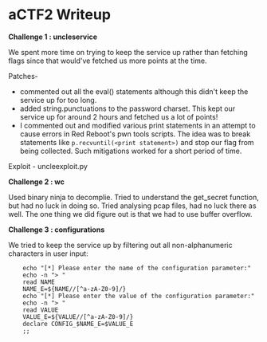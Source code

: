 # aCTF2 Writeup

**Challenge 1 : uncleservice**

We spent more time on trying to keep the service up rather than fetching flags since that would've fetched us more points at the time.

Patches-
* commented out all the eval() statements although this didn't keep the service up for too long.
* added string.punctuations to the password charset. This kept our service up for around 2 hours and fetched us a lot of points!
* I commented out and modified various print statements in an attempt to cause errors in Red Reboot's pwn tools scripts. The idea was to break statements like `p.recvuntil(<print statement>)` and stop our flag from being collected. Such mitigations worked for a short period of time.

Exploit - uncleexploit.py

**Challenge 2 : wc**

Used binary ninja to decomplie. Tried to understand the get_secret function, but had no luck in doing so. Tried analysing pcap files, had no luck there as well. The one thing we did figure out is that we had to use buffer overflow.

**Challenge 3 : configurations**

We tried to keep the service up by filtering out all non-alphanumeric characters in user input:  
```
    echo "[*] Please enter the name of the configuration parameter:"  
    echo -n "> "  
    read NAME  
    NAME_E=${NAME//[^a-zA-Z0-9]/}  
    echo "[*] Please enter the value of the configuration parameter:"  
    echo -n "> "  
    read VALUE  
    VALUE_E=${VALUE//[^a-zA-Z0-9]/}  
    declare CONFIG_$NAME_E=$VALUE_E  
    ;;  
```